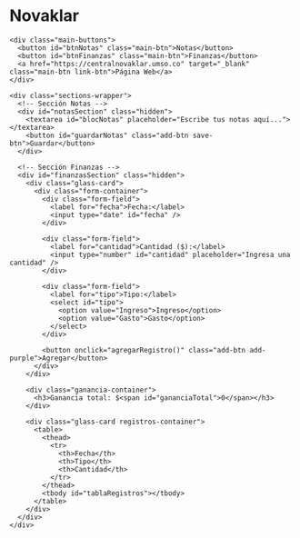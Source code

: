 <!DOCTYPE html>
<html lang="es">
<head>
  <meta charset="UTF-8" />
  <meta name="viewport" content="width=device-width, initial-scale=1.0"/>
  <title>Novaklar</title>
  <link rel="stylesheet" href="styles.css" />
</head>
<body>
  <div class="container">
    <h1>Novaklar</h1>

    <div class="main-buttons">
      <button id="btnNotas" class="main-btn">Notas</button>
      <button id="btnFinanzas" class="main-btn">Finanzas</button>
      <a href="https://centralnovaklar.umso.co" target="_blank" class="main-btn link-btn">Página Web</a>
    </div>

    <div class="sections-wrapper">
      <!-- Sección Notas -->
      <div id="notasSection" class="hidden">
        <textarea id="blocNotas" placeholder="Escribe tus notas aquí..."></textarea>
        <button id="guardarNotas" class="add-btn save-btn">Guardar</button>
      </div>

      <!-- Sección Finanzas -->
      <div id="finanzasSection" class="hidden">
        <div class="glass-card">
          <div class="form-container">
            <div class="form-field">
              <label for="fecha">Fecha:</label>
              <input type="date" id="fecha" />
            </div>

            <div class="form-field">
              <label for="cantidad">Cantidad ($):</label>
              <input type="number" id="cantidad" placeholder="Ingresa una cantidad" />
            </div>

            <div class="form-field">
              <label for="tipo">Tipo:</label>
              <select id="tipo">
                <option value="Ingreso">Ingreso</option>
                <option value="Gasto">Gasto</option>
              </select>
            </div>

            <button onclick="agregarRegistro()" class="add-btn add-purple">Agregar</button>
          </div>
        </div>

        <div class="ganancia-container">
          <h3>Ganancia total: $<span id="gananciaTotal">0</span></h3>
        </div>

        <div class="glass-card registros-container">
          <table>
            <thead>
              <tr>
                <th>Fecha</th>
                <th>Tipo</th>
                <th>Cantidad</th>
              </tr>
            </thead>
            <tbody id="tablaRegistros"></tbody>
          </table>
        </div>
      </div>
    </div>

  <script src="script.js"></script>
</body>
</html>
